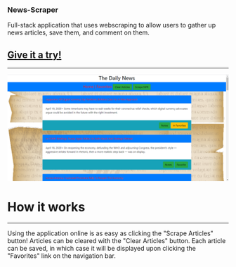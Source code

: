 ### News-Scraper
Full-stack application that uses webscraping to allow users to gather up news articles, save them, and comment on them.

## [Give it a try!](https://centralized-news.herokuapp.com/ "News-Scraper at Heroku")
---
![News Scraper in action.](https://github.com/Mlipphardt/News-Scraper/blob/master/public/images/demo-introduction.png "News Scraper in action.")

# How it works
---
Using the application online is as easy as clicking the "Scrape Articles" button! Articles can be cleared with the "Clear Articles" button. Each article can be saved, in which case it will be displayed upon clicking the "Favorites" link on the navigation bar.

